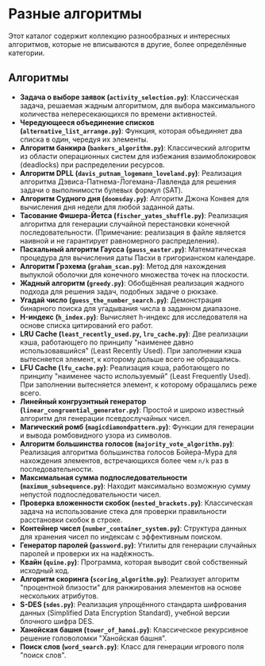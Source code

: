 # Разные алгоритмы

Этот каталог содержит коллекцию разнообразных и интересных алгоритмов, которые не вписываются в другие, более определённые категории.

## Алгоритмы

*   **Задача о выборе заявок (`activity_selection.py`)**: Классическая задача, решаемая жадным алгоритмом, для выбора максимального количества непересекающихся по времени активностей.
*   **Чередующееся объединение списков (`alternative_list_arrange.py`)**: Функция, которая объединяет два списка в один, чередуя их элементы.
*   **Алгоритм банкира (`bankers_algorithm.py`)**: Классический алгоритм из области операционных систем для избежания взаимоблокировок (deadlocks) при распределении ресурсов.
*   **Алгоритм DPLL (`davis_putnam_logemann_loveland.py`)**: Реализация алгоритма Дэвиса-Патнема-Логемана-Лавленда для решения задачи о выполнимости булевых формул (SAT).
*   **Алгоритм Судного дня (`doomsday.py`)**: Алгоритм Джона Конвея для вычисления дня недели для любой заданной даты.
*   **Тасование Фишера-Йетса (`fischer_yates_shuffle.py`)**: Реализация алгоритма для генерации случайной перестановки конечной последовательности. (Примечание: реализация в файле является наивной и не гарантирует равномерного распределения).
*   **Пасхальный алгоритм Гаусса (`gauss_easter.py`)**: Математическая процедура для вычисления даты Пасхи в григорианском календаре.
*   **Алгоритм Грэхема (`graham_scan.py`)**: Метод для нахождения выпуклой оболочки для конечного множества точек на плоскости.
*   **Жадный алгоритм (`greedy.py`)**: Обобщённая реализация жадного подхода для решения задач, подобных задаче о рюкзаке.
*   **Угадай число (`guess_the_number_search.py`)**: Демонстрация бинарного поиска для угадывания числа в заданном диапазоне.
*   **H-индекс (`h_index.py`)**: Вычисляет h-индекс для исследователя на основе списка цитирований его работ.
*   **LRU Cache (`least_recently_used.py`, `lru_cache.py`)**: Две реализации кэша, работающего по принципу "наименее давно использовавшийся" (Least Recently Used). При заполнении кэша вытесняется элемент, к которому дольше всего не обращались.
*   **LFU Cache (`lfu_cache.py`)**: Реализация кэша, работающего по принципу "наименее часто используемый" (Least Frequently Used). При заполнении вытесняется элемент, к которому обращались реже всего.
*   **Линейный конгруэнтный генератор (`linear_congruential_generator.py`)**: Простой и широко известный алгоритм для генерации псевдослучайных чисел.
*   **Магический ромб (`magicdiamondpattern.py`)**: Функции для генерации и вывода ромбовидного узора из символов.
*   **Алгоритм большинства голосов (`majority_vote_algorithm.py`)**: Реализация алгоритма большинства голосов Бойера-Мура для нахождения элементов, встречающихся более чем `n/k` раз в последовательности.
*   **Максимальная сумма подпоследовательности (`maximum_subsequence.py`)**: Находит максимально возможную сумму непустой подпоследовательности чисел.
*   **Проверка вложенности скобок (`nested_brackets.py`)**: Классическая задача на использование стека для проверки правильности расстановки скобок в строке.
*   **Контейнер чисел (`number_container_system.py`)**: Структура данных для хранения чисел по индексам с эффективным поиском.
*   **Генератор паролей (`password.py`)**: Утилиты для генерации случайных паролей и проверки их на надёжность.
*   **Квайн (`quine.py`)**: Программа, которая выводит свой собственный исходный код.
*   **Алгоритм скоринга (`scoring_algorithm.py`)**: Реализует алгоритм "процентной близости" для ранжирования элементов на основе нескольких атрибутов.
*   **S-DES (`sdes.py`)**: Реализация упрощённого стандарта шифрования данных (Simplified Data Encryption Standard), учебной версии блочного шифра DES.
*   **Ханойская башня (`tower_of_hanoi.py`)**: Классическое рекурсивное решение головоломки "Ханойская башня".
*   **Поиск слов (`word_search.py`)**: Класс для генерации игрового поля "поиск слов".
